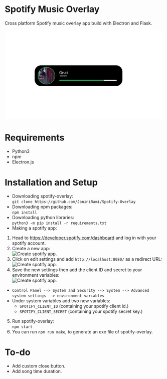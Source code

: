 # Spotify Music Overlay
Cross platform Spotify  music overlay app build with Electron and Flask.

![Spotify-Overlay Design.](https://github.com/JaniniRami/Spotify-Overlay/blob/main/Design%20Files/design.png?raw=true)

# Requirements
* Python3
* npm
* Electron.js

# Installation and Setup
- Downloading spotify-overlay:<br>
```git clone https://github.com/JaniniRami/Spotify-Overlay```
- Downloading npm packages:<br>
```npm install```
- Downloading python libraries:<br>
```python3 -m pip install -r requirements.txt```
- Making a spotify app:<br>
1) Head to https://developer.spotify.com/dashboard and log in with your spotify account.
2) Create a new app:<br>
![Create spotify app.](https://github.com/JaniniRami/Spotify-Overlay/blob/main/imgs/1.png?raw=true)
3) Click on edit settings and add ```http://localhost:8080/```  as a redirect URL:<br>
![Create spotify app.](https://github.com/JaniniRami/Spotify-Overlay/blob/main/imgs/2.png?raw=true)
4) Save the new settings then add the client ID and secret to your environment variables:<br>
![Create spotify app.](https://github.com/JaniniRami/Spotify-Overlay/blob/main/imgs/3.png?raw=true)
 - ```Control Panel --> System and Security --> System --> Advanced system settings --> environment variables```
 - Under system variables add two new variables:
   - ```SPOTIFY_CLIENT_ID``` (containing your spotify client id.)
   - ```SPOTIFY_CLIENT_SECRET``` (containing your spotify secret key.)
 5) Run spotify-overlay:<br>
 ```npm start```
 6) You can run ```npm run make```, to generate an exe file of spotify-overlay.
 
 # To-do
 * Add custom close button.
 * Add song time duration.
 
